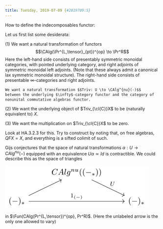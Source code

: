 ```yaml
---
title: Tuesday, 2019-07-09 {#2019709:S}
---
```

How to define the indecomposables functor:

Let us first list some desiderata:

(1) We want a natural transformation of functors
    $$\CAlg(\Pr^{L,\tensor}_{pt})^{op} \to \Pr^R$$ Here the left-hand
    side consists of presentably symmetric monoidal categories, with
    pointed underlying category, and right adjoints of symmetric
    monoidal left adjoints. (Note that these always admit a canonical
    lax symmetric monoidal structure). The right-hand side consists of
    presentable $\infty$-categories and right adjoints.

    We want a natural transformation $$Triv: U \to \CAlg^{nu}(-)$$
    between the underlying $\infty$-category functor and the category of
    nonunital commutative algebras functor.

(2) We want the underlying object of $Triv_{\cl{C}}X$ to be (naturally
    equivalent to) $X$.

(3) We want the multiplication on $Triv_{\cl{C}}X$ to be zero.

Look at HA.3.2.3 for this. Try to construct by noting that, on free
algebras, $QFX = X$, and everything is a sifted colimit of such.

Gijs conjectures that the space of natural transformations
$\alpha: U \to CAlg^{nu}(-)$ equipped with an equivalence
$U \alpha \simeq Id$ is contractible. We could describe this as the
space of triangles

![](/images/d8d2909e1e5fa0a807cf3edc50e918f0f8b419aa.svg)

in $\Fun(CAlg(Pr^{L,\tensor})^{op}, Pr^R)$. (Here the unlabeled arrow is
the only one allowed to vary)
